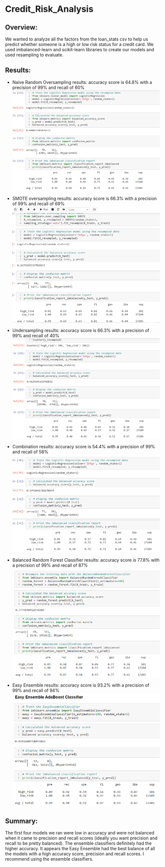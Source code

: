 # Credit_Risk_Analysis
## Overview:
We wanted to analyze all the factors from the loan_stats csv to help us predict whether someone is a high or low risk status for a credit card. We used imbalanced-learn and scikit-learn libraries to create our models and used resampling to evaluate.

## Results:
* Naive Random Oversampling results: accuracy score is 64.8% with a precision of 99% and recall of 60% 
![alt text](https://github.com/amarks5/Credit_Risk_Analysis/blob/main/images/naive.PNG)


* SMOTE oversampling results: accuracy score is 66.3% with a precision of 99% and recall of 69%
![alt text](https://github.com/amarks5/Credit_Risk_Analysis/blob/main/images/smote.PNG)


* Undersampling results: accuracy score is 66.3% with a precision of 99% and recall of 40%
![alt text](https://github.com/amarks5/Credit_Risk_Analysis/blob/main/images/undersampling.PNG)


* Combination results: accuracy score is 54.4% with a precision of 99% and recall of 58%
![alt text](https://github.com/amarks5/Credit_Risk_Analysis/blob/main/images/combination.PNG)


* Balanced Random Forest Classifier results: accuracy score is 77.8% with a precision of 99% and recall of 87%
![alt text](https://github.com/amarks5/Credit_Risk_Analysis/blob/main/images/balanced_random_forest_classifier.PNG)


* Easy Ensemble results: accuracy score is 93.2% with a precision of 99% and recall of 94%
![alt text](https://github.com/amarks5/Credit_Risk_Analysis/blob/main/images/easy_ensemble.PNG)

## Summary:
The first four models we ran were low in accuracy and were not balanced when it came to precision and recall scores (ideally you want precision and recall to be pretty balanced). The ensemble classifiers definitely had the higher accuracy. It appears the Easy Ensemble had the best balance of all the models with a high accuracy score, precision and recall scores. I recommend using the ensemble classifiers.

